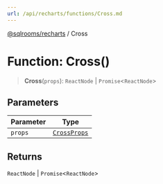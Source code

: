 ```yaml
---
url: /api/recharts/functions/Cross.md
---
```

[@sqlrooms/recharts](../index.md) / Cross

# Function: Cross()

> **Cross**(`props`): `ReactNode` | `Promise`<`ReactNode`>

## Parameters

| Parameter | Type |
| ------ | ------ |
| `props` | [`CrossProps`](../type-aliases/CrossProps.md) |

## Returns

`ReactNode` | `Promise`<`ReactNode`>
